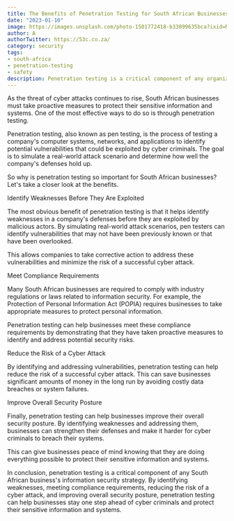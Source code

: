```yaml
---
title: The Benefits of Penetration Testing for South African Businesses - An Insider's Guide
date: "2023-01-10"
image: https://images.unsplash.com/photo-1501772418-b33899635bca?ixid=MnwxMjA3fDB8MHxwaG90by1wYWdlfHx8fGVufDB8fHx8&ixlib=rb-1.2.1&auto=format&fit=crop&w=1650&q=80
author: A
authorTwitter: https://53c.co.za/
category: security
tags:
- south-africa
- penetration-testing
- safety
description: Penetration testing is a critical component of any organization's information security strategy.
---
```


As the threat of cyber attacks continues to rise, South African businesses must take proactive measures to protect their sensitive information and systems. One of the most effective ways to do so is through penetration testing.

Penetration testing, also known as pen testing, is the process of testing a company's computer systems, networks, and applications to identify potential vulnerabilities that could be exploited by cyber criminals. The goal is to simulate a real-world attack scenario and determine how well the company's defenses hold up.

So why is penetration testing so important for South African businesses? Let's take a closer look at the benefits.

Identify Weaknesses Before They Are Exploited

The most obvious benefit of penetration testing is that it helps identify weaknesses in a company's defenses before they are exploited by malicious actors. By simulating real-world attack scenarios, pen testers can identify vulnerabilities that may not have been previously known or that have been overlooked.

This allows companies to take corrective action to address these vulnerabilities and minimize the risk of a successful cyber attack.

Meet Compliance Requirements

Many South African businesses are required to comply with industry regulations or laws related to information security. For example, the Protection of Personal Information Act (POPIA) requires businesses to take appropriate measures to protect personal information.

Penetration testing can help businesses meet these compliance requirements by demonstrating that they have taken proactive measures to identify and address potential security risks.

Reduce the Risk of a Cyber Attack

By identifying and addressing vulnerabilities, penetration testing can help reduce the risk of a successful cyber attack. This can save businesses significant amounts of money in the long run by avoiding costly data breaches or system failures.

Improve Overall Security Posture

Finally, penetration testing can help businesses improve their overall security posture. By identifying weaknesses and addressing them, businesses can strengthen their defenses and make it harder for cyber criminals to breach their systems.

This can give businesses peace of mind knowing that they are doing everything possible to protect their sensitive information and systems.

In conclusion, penetration testing is a critical component of any South African business's information security strategy. By identifying weaknesses, meeting compliance requirements, reducing the risk of a cyber attack, and improving overall security posture, penetration testing can help businesses stay one step ahead of cyber criminals and protect their sensitive information and systems.